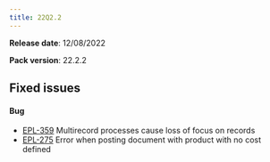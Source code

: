 ```yaml
---
title: 22Q2.2
---
```


**Release date**: 12/08/2022

**Pack version**: 22.2.2

## Fixed issues

#### Bug

- [EPL-359](https://github.com/etendosoftware/etendo_core/issues/44) Multirecord processes cause loss of focus on records
- [EPL-275](https://github.com/etendosoftware/etendo_core/issues/23) Error when posting document with product with no cost defined
